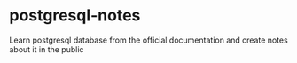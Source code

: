 # postgresql-notes
Learn postgresql database from the official documentation and create notes about it in the public
